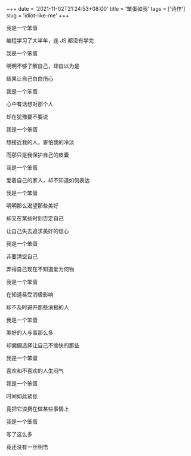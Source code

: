+++
date = '2021-11-02T21:24:53+08:00'
title = '笨蛋如我'
tags = ['诗作']
slug = 'idiot-like-me'
+++

我是一个笨蛋

编程学习了大半年，连 JS 都没有学完

我是一个笨蛋

明明不够了解自己，却自以为是

结果让自己白白伤心

我是一个笨蛋

心中有话想对那个人

却在犹豫要不要说

我是一个笨蛋

想接近我的人，害怕我的冷淡

而那只是我保护自己的皮囊

我是一个笨蛋

爱着自己的家人，却不知道如何表达

我是一个笨蛋

明明那么渴望那些美好

却又在某些时刻否定自己

让自己失去追求美好的信心

我是一个笨蛋

非要清空自己

弄得自己现在不知道爱为何物

我是一个笨蛋

在知道易受消极影响

却不及时避开那些消极的人

我是一个笨蛋

美好的人与事那么多

却偏偏选择让自己不愉快的那些

我是一个笨蛋

喜欢和不喜欢的人生闷气

我是一个笨蛋

时间如此紧张

竟把它浪费在做某些事情上

我是一个笨蛋

写了这么多

竟还没有一丝明悟
